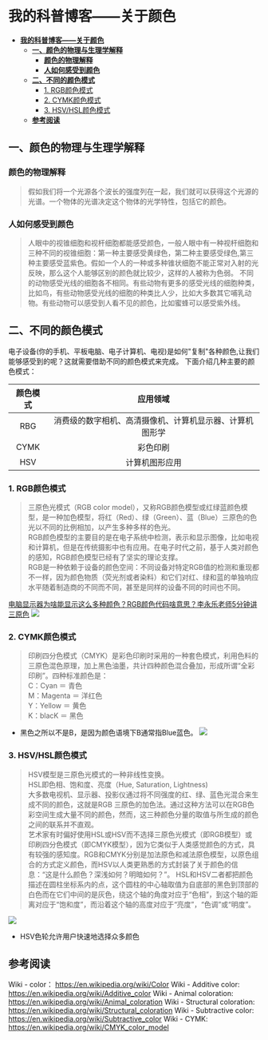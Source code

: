 # **我的科普博客——关于颜色**  
<!-- TOC -->

- [**我的科普博客——关于颜色**](#我的科普博客关于颜色)
    - [**一、颜色的物理与生理学解释**](#一颜色的物理与生理学解释)
        - [**颜色的物理解释**](#颜色的物理解释)
        - [**人如何感受到颜色**](#人如何感受到颜色)
    - [**二、不同的颜色模式**](#二不同的颜色模式)
        - [1. RGB颜色模式](#1-rgb颜色模式)
        - [2. CYMK颜色模式](#2-cymk颜色模式)
        - [3. HSV/HSL颜色模式](#3-hsvhsl颜色模式)
    - [**参考阅读**](#参考阅读)

<!-- /TOC -->
## **一、颜色的物理与生理学解释**

### **颜色的物理解释**
>假如我们将一个光源各个波长的强度列在一起，我们就可以获得这个光源的光谱。一个物体的光谱决定这个物体的光学特性，包括它的颜色。  

### **人如何感受到颜色**
>人眼中的视锥细胞和视杆细胞都能感受颜色，一般人眼中有一种视杆细胞和三种不同的视锥细胞：第一种主要感受黄绿色，第二种主要感受绿色,第三种主要感受蓝紫色。假如一个人的一种或多种锥状细胞不能正常对入射的光反映，那么这个人能够区别的颜色就比较少，这样的人被称为色弱。
>不同的动物感受光线的细胞各不相同。有些动物有更多的感受光线的细胞种类，比如鸟，有些动物感受光线的细胞的种类比人少，比如大多数其它哺乳动物。有些动物可以感受到人看不见的颜色，比如蜜蜂可以感受紫外线。

## **二、不同的颜色模式**
电子设备(你的手机、平板电脑、电子计算机、电视)是如何"复制"各种颜色,让我们能够感受到的呢？这就需要借助不同的颜色模式来完成。
下面介绍几种主要的颜色模式：

|颜色模式|应用领域|
|:-:|:-:|
|RBG|消费级的数字相机、高清摄像机、计算机显示器、计算机图形学|
|CYMK|彩色印刷|
|HSV|计算机图形应用|
### 1. RGB颜色模式  
>三原色光模式（RGB color model），又称RGB颜色模型或红绿蓝颜色模型，是一种加色模型，将红（Red）、绿（Green）、蓝（Blue）三原色的色光以不同的比例相加，以产生多种多样的色光。  
RGB颜色模型的主要目的是在电子系统中检测，表示和显示图像，比如电视和计算机，但是在传统摄影中也有应用。在电子时代之前，基于人类对颜色的感知，RGB颜色模型已经有了坚实的理论支撑。  
RGB是一种依赖于设备的颜色空间：不同设备对特定RGB值的检测和重现都不一样，因为颜色物质（荧光剂或者染料）和它们对红、绿和蓝的单独响应水平随着制造商的不同而不同，甚至是同样的设备不同的时间也不同。

[电脑显示器为啥能显示这么多种颜色？RGB颜色代码啥意思？李永乐老师5分钟讲三原色](https://www.bilibili.com/video/av25486342/)
![](https://upload.wikimedia.org/wikipedia/commons/thumb/a/a6/%E9%A1%8F%E8%89%B2%E5%8A%A0%E6%B3%95.svg/330px-%E9%A1%8F%E8%89%B2%E5%8A%A0%E6%B3%95.svg.png)

### 2. CYMK颜色模式  
>印刷四分色模式（CMYK）是彩色印刷时采用的一种套色模式，利用色料的三原色混色原理，加上黑色油墨，共计四种颜色混合叠加，形成所谓“全彩印刷”。四种标准颜色是：  
C：Cyan ＝ 青色  
M：Magenta ＝ 洋红色  
Y：Yellow ＝ 黄色  
K：blacK ＝ 黑色  

* 黑色之所以不是B，是因为颜色语境下B通常指Blue蓝色。
![](https://upload.wikimedia.org/wikipedia/commons/thumb/c/c7/%E9%A1%8F%E8%89%B2%E6%B8%9B%E6%B3%95.svg/330px-%E9%A1%8F%E8%89%B2%E6%B8%9B%E6%B3%95.svg.png)
### 3. HSV/HSL颜色模式  
>HSV模型是三原色光模式的一种非线性变换。  
HSL即色相、饱和度、亮度（Hue, Saturation, Lightness)   
大多数电视机、显示器、投影仪通过将不同强度的红、绿、蓝色光混合来生成不同的颜色，这就是RGB 三原色的加色法。通过这种方法可以在RGB色彩空间生成大量不同的颜色，然而，这三种颜色分量的取值与所生成的颜色之间的联系并不直观。  
艺术家有时偏好使用HSL或HSV而不选择三原色光模式（即RGB模型）或 印刷四分色模式（即CMYK模型），因为它类似于人类感觉颜色的方式，具有较强的感知度。RGB和CMYK分别是加法原色和减法原色模型，以原色组合的方式定义颜色，而HSV以人类更熟悉的方式封装了关于颜色的信息：“这是什么颜色？深浅如何？明暗如何？”。
HSL和HSV二者都把颜色描述在圆柱坐标系内的点，这个圆柱的中心轴取值为自底部的黑色到顶部的白色而在它们中间的是灰色，绕这个轴的角度对应于“色相”，到这个轴的距离对应于“饱和度”，而沿着这个轴的高度对应于“亮度”，“色调”或“明度”。

![](https://upload.wikimedia.org/wikipedia/commons/thumb/1/1b/Triangulo_HSV.png/330px-Triangulo_HSV.png)
* HSV色轮允许用户快速地选择众多颜色
## **参考阅读**  
Wiki - color： https://en.wikipedia.org/wiki/Color 
Wiki - Additive color: https://en.wikipedia.org/wiki/Additive_color
Wiki - Animal coloration: https://en.wikipedia.org/wiki/Animal_coloration
Wiki - Structural coloration: https://en.wikipedia.org/wiki/Structural_coloration
Wiki - Subtractive color:  https://en.wikipedia.org/wiki/Subtractive_color 
Wiki - CYMK: https://en.wikipedia.org/wiki/CMYK_color_model


